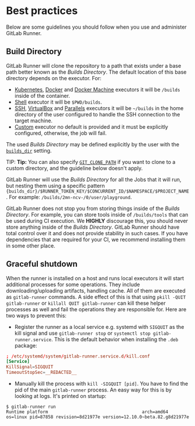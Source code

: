 # Best practices

Below are some guidelines you should follow when you use and administer
GitLab Runner.

## Build Directory

GitLab Runner will clone the repository to a path that exists under a
base path better known as the _Builds Directory_. The default location
of this base directory depends on the executor. For:

- [Kubernetes](../executors/kubernetes.md),
  [Docker](../executors/docker.md) and [Docker
  Machine](../executors/docker_machine.md) executors it will be
  `/builds` inside of the container.
- [Shell](../executors/shell.md) executor it will be `$PWD/builds`.
- [SSH](../executors/ssh.md), [VirtualBox](../executors/virtualbox.md)
  and [Parallels](../executors/parallels.md) executors it will be
  `~/builds` in the home directory of the user configured to handle the
  SSH connection to the target machine.
- [Custom](../executors/custom.md) executor no default is provided and
  it must be explicitly configured, otherwise, the job will fail.

The used _Builds Directory_ may be defined explicitly by the user with the
[`builds_dir`](../configuration/advanced-configuration.md#the-runners-section)
setting.

TIP: **Tip:**
You can also specify
[`GIT_CLONE_PATH`](https://docs.gitlab.com/ee/ci/yaml/README.html#custom-build-directories)
if you want to clone to a custom directory, and the guideline below
doesn't apply.

GitLab Runner will use the _Builds Directory_ for all the Jobs that it
will run, but nesting them using a specific pattern
`{builds_dir}/$RUNNER_TOKEN_KEY/$CONCURRENT_ID/$NAMESPACE/$PROJECT_NAME`.
For example: `/builds/2mn-ncv-/0/user/playground`.

GitLab Runner does not stop you from storing things inside of the
_Builds Directory_. For example, you can store tools inside of
`/builds/tools` that can be used during CI execution. We **HIGHLY**
discourage this, you should never store anything inside of the _Builds
Directory_. GitLab Runner should have total control over it and does not
provide stability in such cases. If you have dependencies that are
required for your CI, we recommend installing them in some other
place.

## Graceful shutdown

When the runner is installed on a host and runs local executors it will start additional processes for some operations.
They include downloading/uploading artifacts, handling cache.
All of them are executed as `gitlab-runner` commands. A side effect of this is that using `pkill -QUIT gitlab-runner` or `killall QUIT gitlab-runner` can kill these helper processes as well and fail the operations they are responsible for.
Here are two ways to prevent this:

* Register the runner as a local service e.g. systemd with `SIGQUIT` as the kill signal and use `gitlab-runner stop` or `systemctl stop gitlab-runner.service`. This is the default behavior when installing the `.deb` package:

```conf
; /etc/systemd/system/gitlab-runner.service.d/kill.conf
[Service]
KillSignal=SIGQUIT
TimeoutStopSec=__REDACTED__
```

* Manually kill the process with `kill -SIGQUIT [pid]`. You have to find the pid of the main `gitlab-runner` process.
An easy way for this is by looking at logs. It's printed on startup:

```log
$ gitlab-runner run
Runtime platform                                    arch=amd64 os=linux pid=87858 revision=8d21977e version=12.10.0~beta.82.g8d21977e
```
